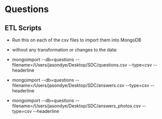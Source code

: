 # Questions


## ETL Scripts

  * Run this on each of the csv files to import them into MongoDB
  * without any transformation or changes to the data:

  * mongoimport --db=questions --filename=/Users/jasondye/Desktop/SDC/questions.csv --type=csv --headerline
  * mongoimport --db=questions --filename=/Users/jasondye/Desktop/SDC/answers.csv --type=csv --headerline
  * mongoimport --db=questions --filename=/Users/jasondye/Desktop/SDC/answers_photos.csv --type=csv --headerline